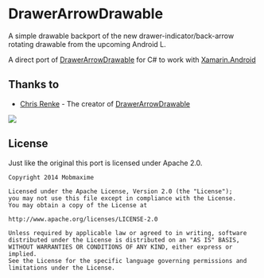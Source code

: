 DrawerArrowDrawable
=======================

A simple drawable backport of the new drawer-indicator/back-arrow rotating drawable from the upcoming Android L.

A direct port of [DrawerArrowDrawable](https://github.com/ChrisRenke/DrawerArrowDrawable) for C# to work with [Xamarin.Android](http://www.xamarin.com/)

Thanks to
---------
* [Chris Renke](https://github.com/ChrisRenke) - The creator of [DrawerArrowDrawable](https://github.com/ChrisRenke/DrawerArrowDrawable)

![](https://github.com/MobMaxime/DrawerArrowDrawable/raw/master/inline_drawerarrowdrawable_sample.gif)

License
-------
Just like the original this port is licensed under Apache 2.0.
    
    Copyright 2014 Mobmaxime
    
    Licensed under the Apache License, Version 2.0 (the "License");
    you may not use this file except in compliance with the License.
    You may obtain a copy of the License at
    
    http://www.apache.org/licenses/LICENSE-2.0
    
    Unless required by applicable law or agreed to in writing, software
    distributed under the License is distributed on an "AS IS" BASIS,
    WITHOUT WARRANTIES OR CONDITIONS OF ANY KIND, either express or implied.
    See the License for the specific language governing permissions and
    limitations under the License.

